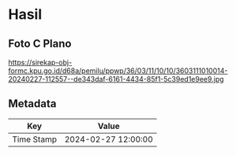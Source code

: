 # Hasil

## Foto C Plano

https://sirekap-obj-formc.kpu.go.id/d68a/pemilu/ppwp/36/03/11/10/10/3603111010014-20240227-112557--de343daf-6161-4434-85f1-5c39ed1e9ee9.jpg


## Metadata

| Key        | Value               |
| ---------- | ------------------- |
| Time Stamp | 2024-02-27 12:00:00 |



